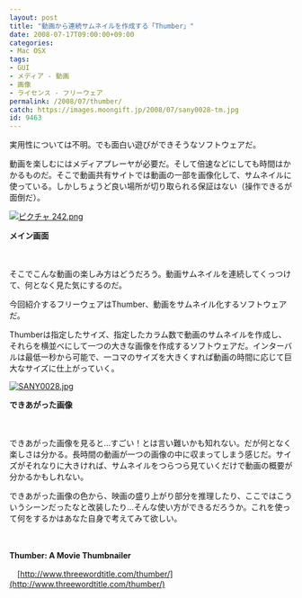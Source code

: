 ```yaml
---
layout: post
title: "動画から連続サムネイルを作成する「Thumber」"
date: 2008-07-17T09:00:00+09:00
categories:
- Mac OSX
tags: 
- GUI
- メディア - 動画
- 画像
- ライセンス - フリーウェア
permalink: /2008/07/thumber/
catch: https://images.moongift.jp/2008/07/sany0028-tm.jpg
id: 9463
---
```

実用性については不明。でも面白い遊びができそうなソフトウェアだ。

  

動画を楽しむにはメディアプレーヤが必要だ。そして倍速などにしても時間はかかるものだ。そこで動画共有サイトでは動画の一部を画像化して、サムネイルに使っている。しかしちょうど良い場所が切り取られる保証はない（操作できるが面倒だ）。

  

[![ピクチャ 242.png](https://images.moongift.jp/2008/07/242-tm.jpg)](https://images.moongift.jp/2008/07/242.jpg)  
  
**メイン画面**

  

　

  

そこでこんな動画の楽しみ方はどうだろう。動画サムネイルを連続してくっつけて、何となく見た気にするのだ。

  

今回紹介するフリーウェアはThumber、動画をサムネイル化するソフトウェアだ。

  
  
<!--more-->  

Thumberは指定したサイズ、指定したカラム数で動画のサムネイルを作成し、それらを横並べにして一つの大きな画像を作成するソフトウェアだ。インターバルは最低一秒から可能で、一コマのサイズを大きくすれば動画の時間に応じて巨大なサイズに仕上がっていく。

  

[![SANY0028.jpg](https://images.moongift.jp/2008/07/sany0028-tm.jpg)](https://images.moongift.jp/2008/07/sany0028.jpg)  
  
**できあがった画像**

  

　

  

できあがった画像を見ると…すごい！とは言い難いかも知れない。だが何となく楽しさは分かる。長時間の動画が一つの画像の中に収まってしまう感じだ。サイズがそれなりに大きければ、サムネイルをつらつら見ていくだけで動画の概要が分かるかもしれない。

  

できあがった画像の色から、映画の盛り上がり部分を推理したり、ここではこういうシーンだったなと改装したり…そんな使い方ができるだろうか。これを使って何をするかはあなた自身で考えてみて欲しい。

  

　

  

**Thumber: A Movie Thumbnailer**  
  
　[http://www.threewordtitle.com/thumber/](http://www.threewordtitle.com/thumber/)

  
